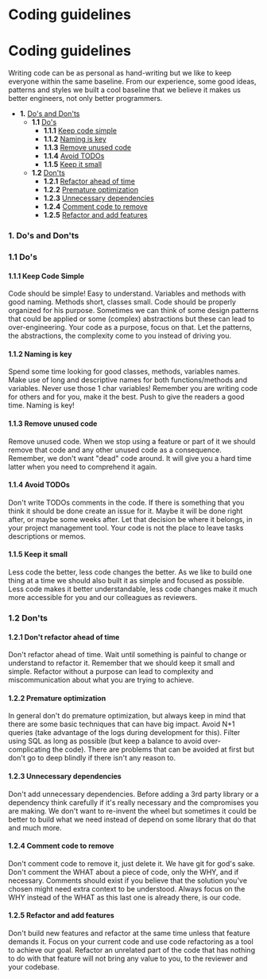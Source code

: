 # Coding guidelines

# Coding guidelines

Writing code can be as personal as hand-writing but we like to keep everyone within the same baseline. From our experience, some good ideas, patterns and styles we built a cool baseline that we believe it makes us better engineers, not only better programmers.

* **1.** [Do's and Don'ts](#DosandDonts)
	* **1.1** [Do's](#Dos)
		* **1.1.1** [Keep code simple](#KeepCodeSimple)
		* **1.1.2** [Naming is key](#Naming)
		* **1.1.3** [Remove unused code](#UnusedCode)
		* **1.1.4** [Avoid TODOs](#AvoidTODOs)
		* **1.1.5** [Keep it small](#KeepItSmall)
	* **1.2** [Don'ts](#Donts)
		* **1.2.1** [Refactor ahead of time](#RefactorAheadOfTime)
		* **1.2.2** [Premature optimization](#PrematureOptimization)
		* **1.2.3** [Unnecessary dependencies](#UnnecessaryDependencies)
		* **1.2.4** [Comment code to remove](#CommentCodeToRemove)
		* **1.2.5** [Refactor and add features](#RefactorAndAddFeatures)

### 1. <a name='DosandDonts'></a>Do's and Don'ts

### 1.1 <a name='Dos'></a>Do's
#### 1.1.1 <a name='KeepCodeSimple'></a>Keep Code Simple
Code should be simple! Easy to understand. Variables and methods with good naming. Methods short, classes small. Code should be properly organized for his purpose. Sometimes we can think of some design patterns that could be applied or some (complex) abstractions but these can lead to over-engineering. Your code as a purpose, focus on that. Let the patterns, the abstractions, the complexity come to you instead of driving you.
#### 1.1.2 <a name='Naming'></a>Naming is key
Spend some time looking for good classes, methods, variables names. Make use of long and descriptive names for both functions/methods and variables. Never use those 1 char variables! Remember you are writing code for others and for you, make it the best. Push to give the readers a good time. Naming is key!
#### 1.1.3 <a name='UnusedCode'></a>Remove unused code
Remove unused code. When we stop using a feature or part of it we should remove that code and any other unused code as a consequence. Remember, we don't want "dead" code around. It will give you a hard time latter when you need to comprehend it again.
#### 1.1.4 <a name='AvoidTODOs'></a>Avoid TODOs
Don't write TODOs comments in the code. If there is something that you think it should be done create an issue for it. Maybe it will be done right after, or maybe some weeks after. Let that decision be where it belongs, in your project management tool. Your code is not the place to leave tasks descriptions or memos.
#### 1.1.5 <a name='KeepItSmall'></a>Keep it small
Less code the better, less code changes the better. As we like to build one thing at a time we should also built it as simple and focused as possible. Less code makes it better understandable, less code changes make it much more accessible for you and our colleagues as reviewers.

### 1.2 <a name='Donts'></a>Don'ts
#### 1.2.1 <a name='RefactorAheadOfTime'></a>Don't refactor ahead of time
Don't refactor ahead of time. Wait until something is painful to change or understand to refactor it. Remember that we should keep it small and simple. Refactor without a purpose can lead to complexity and miscommunication about what you are trying to achieve.
#### 1.2.2 <a name='PrematureOptimization'></a>Premature optimization
In general don't do premature optimization, but always keep in mind that there are some basic techniques that can have big impact. Avoid N+1 queries (take advantage of the logs during development for this). Filter using SQL as long as possible (but keep a balance to avoid over-complicating the code). There are problems that can be avoided at first but don't go to deep blindly if there isn't any reason to.
#### 1.2.3 <a name='UnnecessaryDependencies'></a>Unnecessary dependencies
Don't add unnecessary dependencies. Before adding a 3rd party library or a dependency think carefully if it's really necessary and the compromises you are making. We don't want to re-invent the wheel but sometimes it could be better to build what we need instead of depend on some library that do that and much more.
#### 1.2.4 <a name='CommentCodeToRemove'></a>Comment code to remove
Don't comment code to remove it, just delete it. We have git for god's sake.
Don't comment the WHAT about a piece of code, only the WHY, and if necessary. Comments should exist if you believe that the solution you've chosen might need extra context to be understood. Always focus on the WHY instead of the WHAT as this last one is already there, is our code.
#### 1.2.5 <a name='RefactorAndAddFeatures'></a>Refactor and add features
Don't build new features and refactor at the same time unless that feature demands it. Focus on your current code and use code refactoring as a tool to achieve our goal. Refactor an unrelated part of the code that has nothing to do with that feature will not bring any value to you, to the reviewer and your codebase.
